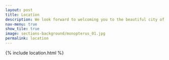 ```yaml
---
layout: post
title: Location
description: We look forward to welcoming you to the beautiful city of Basel
nav-menu: true
show_tile: true
image: sections-background/monopterus_01.jpg
permalink: location
---
```


{% include location.html %}

